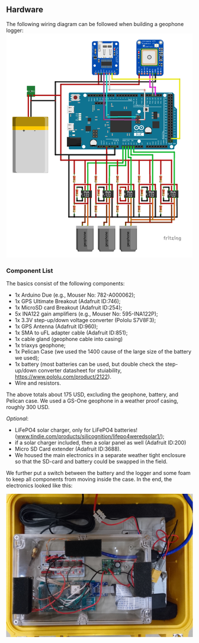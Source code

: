 ## Hardware
The following wiring diagram can be followed when building a geophone logger:
<img src="https://github.com/jvoermans/Geophone_Logger/blob/main/Hardware/Fritzing_diagram.png" width="700" />

### Component List
The basics consist of the following components:
- 1x Arduino Due (e.g., Mouser No: 782-A000062);
- 1x GPS Ultimate Breakout (Adafruit ID:746);
- 1x MicroSD card Breakout (Adafruit ID:254);
- 5x INA122 gain amplifiers (e.g., Mouser No: 595-INA122P);
- 1x 3.3V step-up/down voltage converter (Pololu S7V8F3);
- 1x GPS Antenna (Adafruit ID:960);
- 1x SMA to uFL adapter cable (Adafruit ID:851);
- 1x cable gland (geophone cable into casing)
- 1x triaxys geophone;
- 1x Pelican Case (we used the 1400 cause of the large size of the battery we used);
- 1x battery (most batteries can be used, but double check the step-up/down converter datasheet for stuiability, https://www.pololu.com/product/2122).
- Wire and resistors.

The above totals about 175 USD, excluding the geophone, battery, and Pelican case. We used a GS-One geophone in a weather proof casing, roughly 300 USD.

_Optional_:
- LiFePO4 solar charger, only for LiFePO4 batteries! (www.tindie.com/products/silicognition/lifepo4weredsolar1/);
- if a solar charger included, then a solar panel as well (Adafruit ID:200)
- Micro SD Card extender (Adafruit ID:3688).
- We housed the main electronics in a separate weather tight enclosure so that the SD-card and battery could be swapped in the field.

We further put a switch between the battery and the logger and some foam to keep all components from moving inside the case. In the end, the electronics looked like this:

<img src="https://github.com/jvoermans/Geophone_Logger/blob/main/Hardware/Photos/Picture2.jpg" width="700" />

